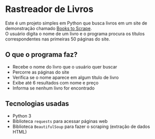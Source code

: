 #  Rastreador de Livros

Este é um projeto simples em Python que busca livros em um site de demonstração chamado [Books to Scrape](http://books.toscrape.com).  
O usuário digita o nome de um livro e o programa procura os títulos correspondentes nas primeiras 50 páginas do site.

##  O que o programa faz?

- Recebe o nome do livro que o usuário quer buscar
- Percorre as páginas do site
- Verifica se o nome aparece em algum título de livro
- Exibe até 6 resultados com nome e preço
- Informa se nenhum livro for encontrado

## Tecnologias usadas

- Python 3
- Biblioteca `requests` para acessar páginas web
- Biblioteca `BeautifulSoup` para fazer o scraping (extração de dados HTML)